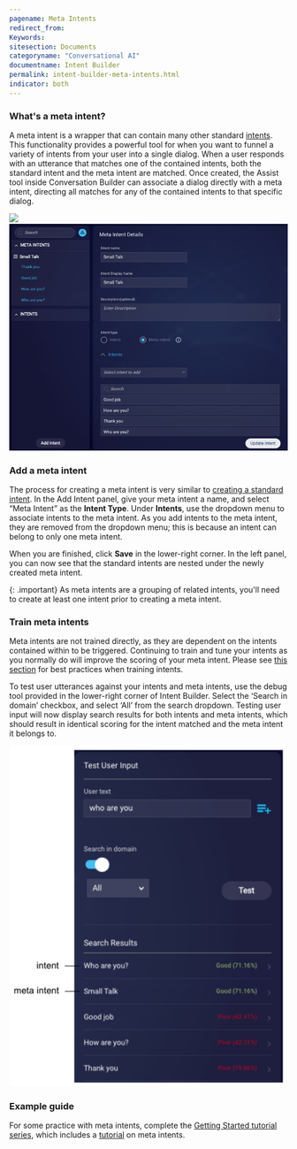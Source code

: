```yaml
---
pagename: Meta Intents
redirect_from:
Keywords:
sitesection: Documents
categoryname: "Conversational AI"
documentname: Intent Builder
permalink: intent-builder-meta-intents.html
indicator: both
---
```


### What's a meta intent?

A meta intent is a wrapper that can contain many other standard [intents](intent-builder-intents.html). This functionality provides a powerful tool for when you want to funnel a variety of intents from your user into a single dialog. When a user responds with an utterance that matches one of the contained intents, both the standard intent and the meta intent are matched. Once created, the Assist tool inside Conversation Builder can associate a dialog directly with a meta intent, directing all matches for any of the contained intents to that specific dialog.

<img style="width:550px" src="img/ConvoBuilder/meta_intent.png">

<img style="width:800px" src="img/ConvoBuilder/meta_intent2.png">

### Add a meta intent

The process for creating a meta intent is very similar to [creating a standard intent](intent-builder-intents.html#add-an-intent). In the Add Intent panel, give your meta intent a name, and select “Meta Intent” as the **Intent Type**. Under **Intents**, use the dropdown menu to associate intents to the meta intent. As you add intents to the meta intent, they are removed from the dropdown menu; this is because an intent can belong to only one meta intent.

When you are finished, click **Save** in the lower-right corner. In the left panel, you can now see that the standard intents are nested under the newly created meta intent.

{: .important}
As meta intents are a grouping of related intents, you'll need to create at least one intent prior to creating a meta intent. 

### Train meta intents

Meta intents are not trained directly, as they are dependent on the intents contained within to be triggered. Continuing to train and tune your intents as you normally do will improve the scoring of your meta intent. Please see [this section](intent-builder-intents.html#best-practices) for best practices when training intents. 

To test user utterances against your intents and meta intents, use the debug tool provided in the lower-right corner of Intent Builder. Select the ‘Search in domain’ checkbox, and select ‘All’ from the search dropdown. Testing user input will now display search results for both intents and meta intents, which should result in identical scoring for the intent matched and the meta intent it belongs to.

<img style="width:500px" src="img/ConvoBuilder/meta_intent3.png">

### Example guide

For some practice with meta intents, complete the [Getting Started tutorial series](tutorials-guides-getting-started-with-bot-building-overview.html), which includes a [tutorial](tutorials-guides-bot-groups-other-techniques-meta-intents.html) on meta intents.